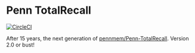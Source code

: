 # Penn TotalRecall

[![CircleCI](https://dl.circleci.com/status-badge/img/gh/ldayton/Penn-TotalRecall/tree/main.svg?style=svg)](https://dl.circleci.com/status-badge/redirect/gh/ldayton/Penn-TotalRecall/tree/main)

After 15 years, the next generation of [pennmem/Penn-TotalRecall](https://github.com/pennmem/Penn-TotalRecall).
Version 2.0 or bust!